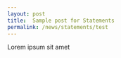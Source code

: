 ```yaml
---
layout: post
title:  Sample post for Statements
permalink: /news/statements/test
---
```

Lorem ipsum sit amet
